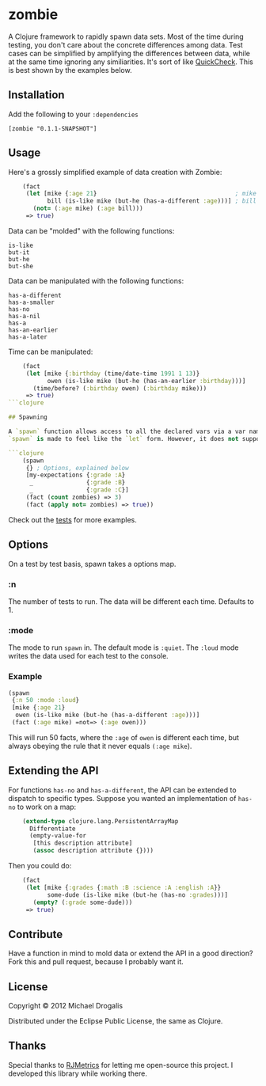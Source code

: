 # zombie

A Clojure framework to rapidly spawn data sets. Most of the time during testing, you don't care about the concrete differences among data. Test cases can be simplified by amplifying the differences between data, while at the same time ignoring any similiarities. It's sort of like [QuickCheck](http://www.haskell.org/haskellwiki/Introduction_to_QuickCheck). This is best shown by the examples below.

## Installation

Add the following to your `:dependencies`

    [zombie "0.1.1-SNAPSHOT"]

## Usage

Here's a grossly simplified example of data creation with Zombie:

```clojure
    (fact
     (let [mike {:age 21}                                       ; mike => {:age 21}
           bill (is-like mike (but-he (has-a-different :age)))] ; bill => {:age <n != 21>}
       (not= (:age mike) (:age bill)))
     => true)
```

Data can be "molded" with the following functions:

    is-like
    but-it
    but-he
    but-she

Data can be manipulated with the following functions:
    
    has-a-different
    has-a-smaller
    has-no
    has-a-nil
    has-a
    has-an-earlier
    has-a-later

Time can be manipulated:

```clojure
    (fact
     (let [mike {:birthday (time/date-time 1991 1 13)}
           owen (is-like mike (but-he (has-an-earlier :birthday)))]
       (time/before? (:birthday owen) (:birthday mike)))
     => true)
```clojure

## Spawning

A `spawn` function allows access to all the declared vars via a var named 'zombies'. Data can then be anonymously named.
`spawn` is made to feel like the `let` form. However, it does not support destructing.

```clojure
    (spawn
     {} ; Options, explained below
     [my-expectations {:grade :A}
      _               {:grade :B}
      _               {:grade :C}]
     (fact (count zombies) => 3)
     (fact (apply not= zombies) => true))
```
    
Check out the [tests](https://github.com/MichaelDrogalis/zombie/blob/master/test/zombie/core_test.clj) for more examples.

## Options

On a test by test basis, spawn takes a options map.

### :n

The number of tests to run. The data will be different each time. Defaults to 1.

### :mode

The mode to run `spawn` in. The default mode is `:quiet`. The `:loud` mode writes the data used for each test to the console.

### Example

```clojure
(spawn
 {:n 50 :mode :loud}
 [mike {:age 21}
  owen (is-like mike (but-he (has-a-different :age)))]
 (fact (:age mike) =not=> (:age owen)))
```

This will run 50 facts, where the `:age` of `owen` is different each time, but always obeying the rule that it never equals `(:age mike`).

## Extending the API

For functions `has-no` and `has-a-different`, the API can be extended to dispatch to specific types. Suppose you wanted an implementation of `has-no` to work on a map:

```clojure
    (extend-type clojure.lang.PersistentArrayMap
      Differentiate
      (empty-value-for
       [this description attribute]
       (assoc description attribute {})))
```

Then you could do:

```clojure
    (fact
     (let [mike {:grades {:math :B :science :A :english :A}}
           some-dude (is-like mike (but-he (has-no :grades)))]
       (empty? (:grade some-dude)))
     => true)
```

## Contribute

Have a function in mind to mold data or extend the API in a good direction? Fork this and pull request, because I probably want it.

## License

Copyright © 2012 Michael Drogalis

Distributed under the Eclipse Public License, the same as Clojure.

## Thanks

Special thanks to [RJMetrics](http://www.rjmetrics.com/) for letting me open-source this project. I developed this library while working there.

